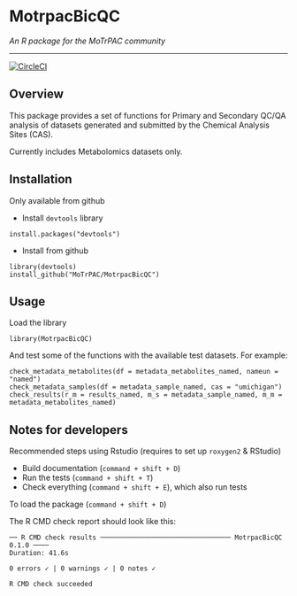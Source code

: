 MotrpacBicQC
===

*An R package for the MoTrPAC community*

---

[![CircleCI](https://circleci.com/gh/MoTrPAC/MotrpacBicQC.svg?style=svg)](https://circleci.com/gh/MoTrPAC/MotrpacBicQC)

  
## Overview

This package provides a set of functions for Primary and Secondary 
QC/QA analysis of datasets generated and submitted by the 
Chemical Analysis Sites (CAS).

Currently includes Metabolomics datasets only.

## Installation

Only available from github

- Install `devtools` library

```
install.packages("devtools")
```

- Install from github

```
library(devtools)
install_github("MoTrPAC/MotrpacBicQC")
```

## Usage

Load the library

```
library(MotrpacBicQC)
```

And test some of the functions with the available test datasets. For example:

```
check_metadata_metabolites(df = metadata_metabolites_named, nameun = "named")
check_metadata_samples(df = metadata_sample_named, cas = "umichigan")
check_results(r_m = results_named, m_s = metadata_sample_named, m_m = metadata_metabolites_named)
```


## Notes for developers

Recommended steps using Rstudio (requires to set up `roxygen2` & RStudio)

- Build documentation (`command + shift + D`)
- Run the tests (`command + shift + T`)
- Check everything (`command + shift + E`), which also run tests

To load the package (`command + shift + D`)

The R CMD check report should look like this:

```
── R CMD check results ───────────────────────────────── MotrpacBicQC 0.1.0 ────
Duration: 41.6s

0 errors ✓ | 0 warnings ✓ | 0 notes ✓

R CMD check succeeded
```


